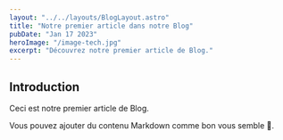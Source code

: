 ```yaml
---
layout: "../../layouts/BlogLayout.astro"
title: "Notre premier article dans notre Blog"
pubDate: "Jan 17 2023"
heroImage: "/image-tech.jpg"
excerpt: "Découvrez notre premier article de Blog."
---
```


## Introduction

Ceci est notre premier article de Blog.

Vous pouvez ajouter du contenu Markdown comme bon vous semble 🙂.